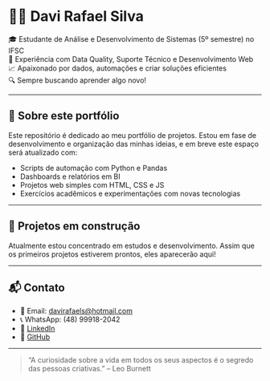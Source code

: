 # 👨‍💻 Davi Rafael Silva

🎓 Estudante de Análise e Desenvolvimento de Sistemas (5º semestre) no IFSC  
💼 Experiência com Data Quality, Suporte Técnico e Desenvolvimento Web  
📈 Apaixonado por dados, automações e criar soluções eficientes  
🔍 Sempre buscando aprender algo novo!

---

## 📂 Sobre este portfólio

Este repositório é dedicado ao meu portfólio de projetos. Estou em fase de desenvolvimento e organização das minhas ideias, e em breve este espaço será atualizado com:

- Scripts de automação com Python e Pandas  
- Dashboards e relatórios em BI  
- Projetos web simples com HTML, CSS e JS  
- Exercícios acadêmicos e experimentações com novas tecnologias

---

## 🚧 Projetos em construção

Atualmente estou concentrado em estudos e desenvolvimento. Assim que os primeiros projetos estiverem prontos, eles aparecerão aqui!

---

## 📬 Contato

- 📧 Email: [davirafaels@hotmail.com](mailto:davirafaels@hotmail.com)  
- 📞 WhatsApp: (48) 99918-2042  
- 🔗 [LinkedIn](https://www.linkedin.com/in/davirafaelsilva/)  
- 🐙 [GitHub](https://github.com/seu-usuario)

---

> “A curiosidade sobre a vida em todos os seus aspectos é o segredo das pessoas criativas.” – Leo Burnett
